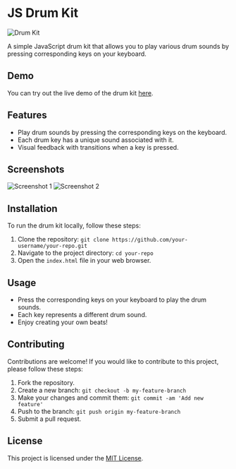 # JS Drum Kit

![Drum Kit](./screenshot.png)

A simple JavaScript drum kit that allows you to play various drum sounds by pressing corresponding keys on your keyboard.

## Demo

You can try out the live demo of the drum kit [here](https://your-demo-link.com).

## Features

- Play drum sounds by pressing the corresponding keys on the keyboard.
- Each drum key has a unique sound associated with it.
- Visual feedback with transitions when a key is pressed.

## Screenshots

![Screenshot 1](./screenshot1.png)
![Screenshot 2](./screenshot2.png)

## Installation

To run the drum kit locally, follow these steps:

1. Clone the repository: `git clone https://github.com/your-username/your-repo.git`
2. Navigate to the project directory: `cd your-repo`
3. Open the `index.html` file in your web browser.

## Usage

- Press the corresponding keys on your keyboard to play the drum sounds.
- Each key represents a different drum sound.
- Enjoy creating your own beats!

## Contributing

Contributions are welcome! If you would like to contribute to this project, please follow these steps:

1. Fork the repository.
2. Create a new branch: `git checkout -b my-feature-branch`
3. Make your changes and commit them: `git commit -am 'Add new feature'`
4. Push to the branch: `git push origin my-feature-branch`
5. Submit a pull request.

## License

This project is licensed under the [MIT License](LICENSE).
